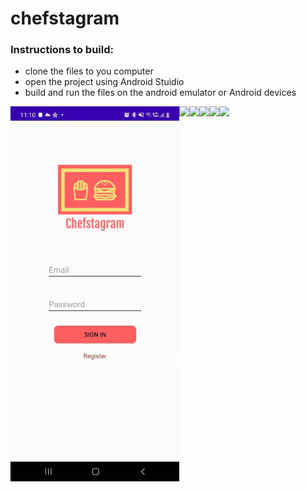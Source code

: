 # chefstagram

### Instructions to build:  
- clone the files to you computer 
- open the project using Android Stuidio
- build and run the files on the android emulator or Android devices

<a href="url"><img src="https://github.com/AZYDEVE/Chefstagram/blob/master/photo/login.jpg" align="left" height="600" ></a>
<a href="url"><img src="https://github.ccs.neu.edu/alexyang/chefstagram/blob/master/photo/profile%20page.jpg" align="left" height="600" ></a>
<a href="url"><img src="https://github.ccs.neu.edu/alexyang/chefstagram/blob/master/photo/camera%20page.jpg" align="left" height="600" ></a>
<a href="url"><img src="https://github.ccs.neu.edu/alexyang/chefstagram/blob/master/photo/sc1.jpg" align="left" height="600" ></a>
<a href="url"><img src="https://github.ccs.neu.edu/alexyang/chefstagram/blob/master/photo/step2.jpg" align="left" height="600" ></a>
<a href="url"><img src="https://github.ccs.neu.edu/alexyang/chefstagram/blob/master/photo/recipe%20page.jpg" align="left" height="600" ></a>

